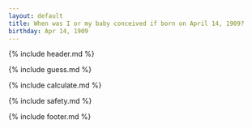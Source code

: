 ```yaml
---
layout: default
title: When was I or my baby conceived if born on April 14, 1909?
birthday: Apr 14, 1909
---
```


{% include header.md %}

{% include guess.md %}

{% include calculate.md %}

{% include safety.md %}

{% include footer.md %}



